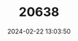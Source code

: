 ---
title: "20638"
category: "Spilocuscus papuensis"
draft: false
date: 2024-02-22 13:03:50
languages:
  English: ["Waigeo Spotted Cuscus", "Waigeo Cuscus"]
  French: ["Couscous De Waigeo"]
---